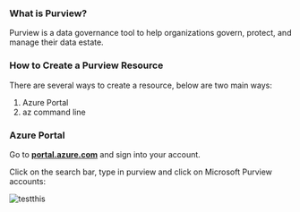 ### What is Purview?
Purview is a  data governance tool to help organizations govern, protect, and manage their data estate. 

### How to Create a Purview Resource
There are several ways to create a resource, below are two main ways:

1. Azure Portal 
2. az command line

### Azure Portal 
Go to **[portal.azure.com](https://portal.azure.com)** and sign into your account. 

Click on the search bar, type in purview and click on Microsoft Purview accounts:

![testthis](https://github.com/Ludwinic1/purviewautomation/docs/img/create-purview/image01.png)
